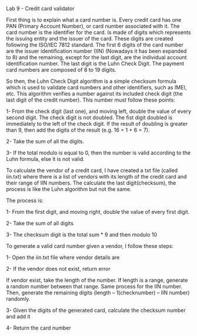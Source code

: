 Lab 9 - Credit card validator

First thing is to explain what a card number is. Every credit card has one PAN (Primary Account Number), or card number associated with it. The card number is the identifier for the card. Is made of digits which represents the issuing entity and the issuer of the card. These digits are created following the ISO/IEC 7812 standard.
The first 6 digits of the card number are the issuer identification number (IIN) (Nowadays it has been expanded to 8) and the remaining, except for the last digit, are the individual account identification number. The last digit is the Luhn Check Digit. The payment card numbers are composed of 8 to 19 digits.

So then, the Luhn Check Digit algorithm is a simple checksum formula which is used to validate card numbers and other identifiers, such as IMEI, etc.
This algorithm verifies a number against its included check digit (the last digit of the credit number). This number must follow these points:

  1-	From the check digit (last one), and moving left, double the value of every second digit. The check digit is not doubled. The fist digit doubled is immediately to the left of the check digit. If the result of doubling is greater than 9, then add the digits of the result (e.g. 16 = 1 + 6 = 7).
  
  2-	Take the sum of all the digits.
  
  
  3-	If the total modulo is equal to 0, then the number is valid according to the Luhn formula, else it is not valid.

To calculate the vendor of a credit card, I have created a txt file (called iin.txt) where there is a list of vendors with its length of the credit card and their range of IIN numbers.
The calculate the last digit(checksum), the process is like the Luhn algorithm but not the same.

The process is:

  1-	From the first digit, and moving right, double the value of every first digit.
  
  2-	Take the sum of all digits 
  
  3-	The checksum digit is the total sum * 9 and then modulo 10
  

To generate a valid card number given a vendor, I follow these steps:

  1-	Open the iin.txt file where vendor details are
  
  2-	If the vendor does not exist, return error
  
  If vendor exist, take the length of the number. If length is a range, generate a random number between that range. Same process   for the IIN number.
  Then, generate the remaining digits (length – 1(checknumber) – IIN number) randomly.
  
  3-	Given the digits of the generated card, calculate the checksum number and add it
  
  4-	Return the card number
  
